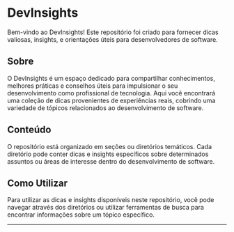 # DevInsights

Bem-vindo ao DevInsights! Este repositório foi criado para fornecer dicas valiosas, insights, e orientações úteis para desenvolvedores de software.

## Sobre

O DevInsights é um espaço dedicado para compartilhar conhecimentos, melhores práticas e conselhos úteis para impulsionar o seu desenvolvimento como profissional de tecnologia. Aqui você encontrará uma coleção de dicas provenientes de experiências reais, cobrindo uma variedade de tópicos relacionados ao desenvolvimento de software.

## Conteúdo

O repositório está organizado em seções ou diretórios temáticos. Cada diretório pode conter dicas e insights específicos sobre determinados assuntos ou áreas de interesse dentro do desenvolvimento de software.

## Como Utilizar

Para utilizar as dicas e insights disponíveis neste repositório, você pode navegar através dos diretórios ou utilizar ferramentas de busca para encontrar informações sobre um tópico específico.

---
